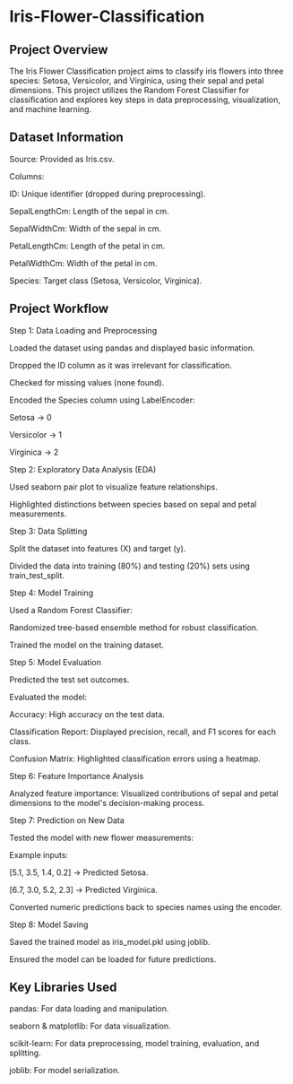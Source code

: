 # Iris-Flower-Classification


## Project Overview
The Iris Flower Classification project aims to classify iris flowers into three species: Setosa, Versicolor, and Virginica, using their sepal and petal dimensions. This project utilizes the Random Forest Classifier for classification and explores key steps in data preprocessing, visualization, and machine learning.

## Dataset Information
Source: Provided as Iris.csv.

Columns:

ID: Unique identifier (dropped during preprocessing).

SepalLengthCm: Length of the sepal in cm.

SepalWidthCm: Width of the sepal in cm.

PetalLengthCm: Length of the petal in cm.

PetalWidthCm: Width of the petal in cm.

Species: Target class (Setosa, Versicolor, Virginica).

## Project Workflow

Step 1: Data Loading and Preprocessing

Loaded the dataset using pandas and displayed basic information.

Dropped the ID column as it was irrelevant for classification.

Checked for missing values (none found).

Encoded the Species column using LabelEncoder:

Setosa → 0

Versicolor → 1

Virginica → 2

Step 2: Exploratory Data Analysis (EDA)

Used seaborn pair plot to visualize feature relationships.

Highlighted distinctions between species based on sepal and petal measurements.

Step 3: Data Splitting

Split the dataset into features (X) and target (y).

Divided the data into training (80%) and testing (20%) sets using train_test_split.

Step 4: Model Training

Used a Random Forest Classifier:

Randomized tree-based ensemble method for robust classification.

Trained the model on the training dataset.

Step 5: Model Evaluation

Predicted the test set outcomes.

Evaluated the model:

Accuracy: High accuracy on the test data.

Classification Report: Displayed precision, recall, and F1 scores for each class.

Confusion Matrix: Highlighted classification errors using a heatmap.

Step 6: Feature Importance Analysis

Analyzed feature importance:
Visualized contributions of sepal and petal dimensions to the model's decision-making process.

Step 7: Prediction on New Data

Tested the model with new flower measurements:

Example inputs:

[5.1, 3.5, 1.4, 0.2] → Predicted Setosa.

[6.7, 3.0, 5.2, 2.3] → Predicted Virginica.

Converted numeric predictions back to species names using the encoder.

Step 8: Model Saving

Saved the trained model as iris_model.pkl using joblib.

Ensured the model can be loaded for future predictions.

## Key Libraries Used

pandas: For data loading and manipulation.

seaborn & matplotlib: For data visualization.

scikit-learn: For data preprocessing, model training, evaluation, and splitting.

joblib: For model serialization.

